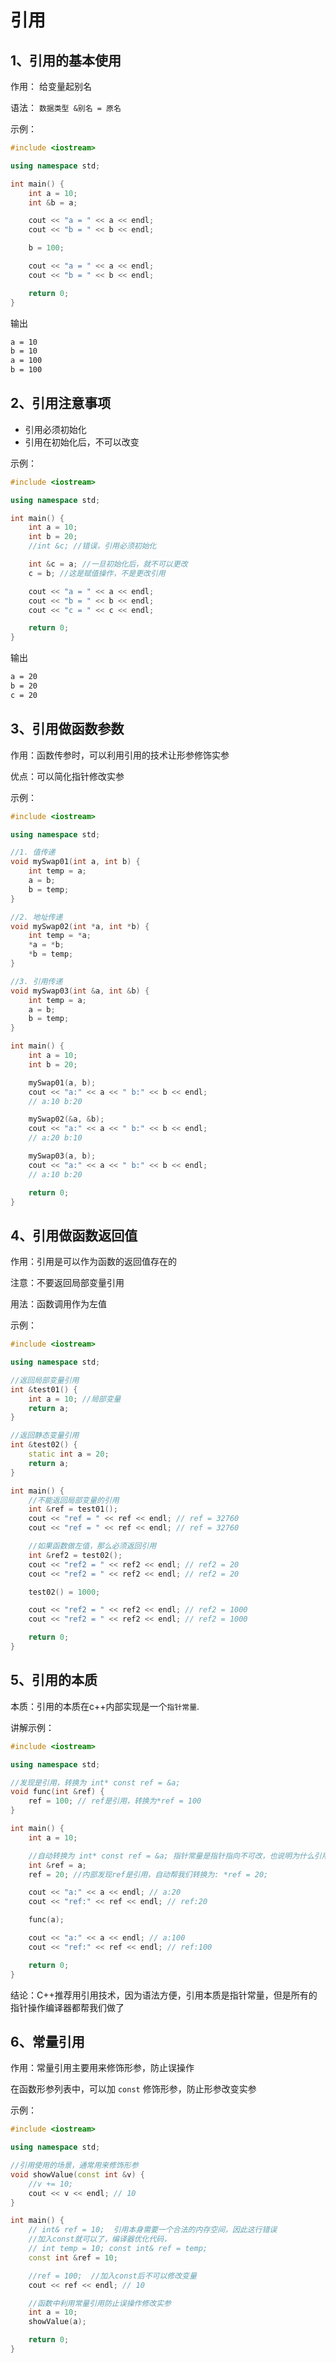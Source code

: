 # 引用

## 1、引用的基本使用

作用： 给变量起别名

语法： `数据类型 &别名 = 原名`

示例：

```cpp
#include <iostream>

using namespace std;

int main() {
    int a = 10;
    int &b = a;

    cout << "a = " << a << endl;
    cout << "b = " << b << endl;

    b = 100;

    cout << "a = " << a << endl;
    cout << "b = " << b << endl;

    return 0;
}

```

输出

```bash
a = 10
b = 10
a = 100
b = 100
```

## 2、引用注意事项

- 引用必须初始化
- 引用在初始化后，不可以改变

示例：

```cpp
#include <iostream>

using namespace std;

int main() {
    int a = 10;
    int b = 20;
    //int &c; //错误，引用必须初始化

    int &c = a; //一旦初始化后，就不可以更改
    c = b; //这是赋值操作，不是更改引用

    cout << "a = " << a << endl;
    cout << "b = " << b << endl;
    cout << "c = " << c << endl;

    return 0;
}

```

输出

```bash
a = 20
b = 20
c = 20
```

## 3、引用做函数参数

作用：函数传参时，可以利用引用的技术让形参修饰实参

优点：可以简化指针修改实参

示例：

```cpp
#include <iostream>

using namespace std;

//1. 值传递
void mySwap01(int a, int b) {
    int temp = a;
    a = b;
    b = temp;
}

//2. 地址传递
void mySwap02(int *a, int *b) {
    int temp = *a;
    *a = *b;
    *b = temp;
}

//3. 引用传递
void mySwap03(int &a, int &b) {
    int temp = a;
    a = b;
    b = temp;
}

int main() {
    int a = 10;
    int b = 20;

    mySwap01(a, b);
    cout << "a:" << a << " b:" << b << endl;
    // a:10 b:20

    mySwap02(&a, &b);
    cout << "a:" << a << " b:" << b << endl;
    // a:20 b:10

    mySwap03(a, b);
    cout << "a:" << a << " b:" << b << endl;
    // a:10 b:20

    return 0;
}

```

## 4、引用做函数返回值

作用：引用是可以作为函数的返回值存在的

注意：不要返回局部变量引用

用法：函数调用作为左值

示例：

```cpp
#include <iostream>

using namespace std;

//返回局部变量引用
int &test01() {
    int a = 10; //局部变量
    return a;
}

//返回静态变量引用
int &test02() {
    static int a = 20;
    return a;
}

int main() {
    //不能返回局部变量的引用
    int &ref = test01();
    cout << "ref = " << ref << endl; // ref = 32760
    cout << "ref = " << ref << endl; // ref = 32760

    //如果函数做左值，那么必须返回引用
    int &ref2 = test02();
    cout << "ref2 = " << ref2 << endl; // ref2 = 20
    cout << "ref2 = " << ref2 << endl; // ref2 = 20

    test02() = 1000;

    cout << "ref2 = " << ref2 << endl; // ref2 = 1000
    cout << "ref2 = " << ref2 << endl; // ref2 = 1000

    return 0;
}

```

## 5、引用的本质

本质：引用的本质在c++内部实现是一个`指针常量`.

讲解示例：

```cpp
#include <iostream>

using namespace std;

//发现是引用，转换为 int* const ref = &a;
void func(int &ref) {
    ref = 100; // ref是引用，转换为*ref = 100
}

int main() {
    int a = 10;

    //自动转换为 int* const ref = &a; 指针常量是指针指向不可改，也说明为什么引用不可更改
    int &ref = a;
    ref = 20; //内部发现ref是引用，自动帮我们转换为: *ref = 20;

    cout << "a:" << a << endl; // a:20
    cout << "ref:" << ref << endl; // ref:20

    func(a);

    cout << "a:" << a << endl; // a:100
    cout << "ref:" << ref << endl; // ref:100

    return 0;
}

```
结论：C++推荐用引用技术，因为语法方便，引用本质是指针常量，但是所有的指针操作编译器都帮我们做了

## 6、常量引用

作用：常量引用主要用来修饰形参，防止误操作

在函数形参列表中，可以加 `const` 修饰形参，防止形参改变实参

示例：

```cpp
#include <iostream>

using namespace std;

//引用使用的场景，通常用来修饰形参
void showValue(const int &v) {
    //v += 10;
    cout << v << endl; // 10
}

int main() {
    // int& ref = 10;  引用本身需要一个合法的内存空间，因此这行错误
    //加入const就可以了，编译器优化代码，
    // int temp = 10; const int& ref = temp;
    const int &ref = 10;

    //ref = 100;  //加入const后不可以修改变量
    cout << ref << endl; // 10

    //函数中利用常量引用防止误操作修改实参
    int a = 10;
    showValue(a);

    return 0;
}

```